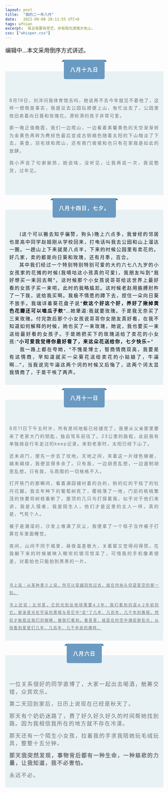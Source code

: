 ```yaml
---
layout: post
title:  "我的二一年八月"
date:   2021-09-08 20:11:55 UTC+8
tags: wfnian
excerpt:  有云有雾有苍茫，亦有阳光洒落大地上。
css: ["whisper.css"]
---
```


<p class="pp" style="font-size: 18px;">编辑中...本文采用倒序方式讲述。</p>

<section style="margin: 10px 0px; text-align: center;">
    <section style="display:inline-block;">
        <section style="display:flex;justify-content: space-between;align-items: flex-start;">
            <section style="height:0px;width: 0px;border-right: 4px solid #206991;border-bottom: 3px solid #206991;border-left: 4px solid transparent !important;border-top:3px solid transparent !important;box-sizing: border-box;"></section>
            <section style="background-color:#6a9ac1;padding: 3px 20px;box-sizing: border-box;letter-spacing:2px;color:#fff;font-size:16px;border-radius:0px 0px 5px 5px;">
                <p>
                    <strong>八月十九日</strong>
                </p>
            </section>
            <section style="height:0px;width: 0px;border-left: 4px solid #206991;border-bottom: 3px solid #206991;border-right: 4px solid transparent !important;border-top:3px solid transparent !important;box-sizing: border-box;"></section>
        </section>
    </section>
    <section style="margin-top:-25px;background-color:#e8f1f4;padding:28px 13px 13px;">
        <section style="color:#717171;letter-spacing:2px;font-size:14px;line-height:1.75em;text-align:left;transform: rotatez(0deg);text-align: justify;">
            <p>
                <br/>
            </p>
            <p>
                <span style="font-size: 17px;"></span>
            </p>
            <p>
                8月19日，刘洋问我体育馆去吗，她说再不去今年就见不着他了，这样一想倒是事实，<span style="color: #717171; font-size: 14px; letter-spacing: 2px; text-align: justify; background-color: #e8f1f4;">我提议去公园玩顺便上山，</span>匆忙出去了，公园里依旧卖着向日葵和玫瑰花。滑轮滑的孩子非常可爱。
            </p>
            <p>
                那一晚正值晚霞，我们一边爬山，一边看着素馨黄色的天空渐渐转为金黄色再转为麂棕色最后变成古铜褐色随着太阳的下山暗淡了下去。美食，羽毛球和爬山，还有南门坡坡和也只有在家我是如此的放肆。
            </p>
            <p>
                我小声说了句谢谢昂，她说啥，没听见，让我再说一次，我说憨货，过年见。
            </p>
            <p>
                <br/>
            </p>
        </section>
    </section>
</section>

<section style="margin: 10px 0px; text-align: center;">
        <section style="display:inline-block;">
            <section style="display:flex;justify-content: space-between;align-items: flex-start;">
                <section style="height:0px;width: 0px;border-right: 4px solid #206991;border-bottom: 3px solid #206991;border-left: 4px solid transparent !important;border-top:3px solid transparent !important;box-sizing: border-box;"></section>
                <section style="background-color:#6a9ac1;padding: 3px 20px;box-sizing: border-box;letter-spacing:2px;color:#fff;font-size:16px;border-radius:0px 0px 5px 5px;">
                    <p>
                        <strong>八月十四日，七夕。</strong>
                    </p>
                </section>
                <section style="height:0px;width: 0px;border-left: 4px solid #206991;border-bottom: 3px solid #206991;border-right: 4px solid transparent !important;border-top:3px solid transparent !important;box-sizing: border-box;"></section>
            </section>
        </section>
        <section style="margin-top:-25px;background-color:#e8f1f4;padding:28px 13px 13px;">
            <section style="color:#111;letter-spacing:2px;font-size:14px;line-height:1.75em;text-align:left;transform: rotatez(0deg);text-align: justify;">
                <p>
                    <br/><span style="font-size: 15px;">&nbsp;&nbsp;&nbsp;&nbsp; (这个可以搬去知乎骗赞，狗头)晚上六点多，我曾经的邻居也是高中同学赵姐刚从学校回来，打电话叫我去公园和山上溜达一圈。一趟山上下来就是八点半，下来的时候公园里有卖花的。好几家，卖的都是向日葵和玫瑰，还有月季，百合。</span><br/><span style="font-size: 15px;">&nbsp;&nbsp;&nbsp;&nbsp; 其中我们经过一个特别特别特别可爱的大约六七八九岁的小女孩家的花摊的时候(我嘀咕这小孩真的可爱)，我朋友叫到“我好想买一束回去啊”。这时候那个小女孩说哥哥给这世界上最好看的女孩子买一束吧。此时的我略尴尬。这时候老赵用胳膊肘杵了一下我，说给我买啊。我极不情愿的蹲下去，捏住一朵向日葵不放手。我端详着葵花盘子说“<b>欸这个好这个好，养好了揪掉黄色花瓣还可以嗑瓜子欸</b>”…她犟道:我就要玫瑰。于是我无奈买了三束玫瑰。付完款后那个小女孩说哥哥你女朋友真好看，在我不知道如何解释的时候，她也买了一束玫瑰，她说，我也要买一束送给最好看的女孩子。于是她把买下的玫瑰送给了卖花的小女孩:“<b>小可爱我觉得你最好看了，来这朵花送给你，七夕快乐~</b>”</span><br/><span style="font-size: 15px;">&nbsp;&nbsp;&nbsp;&nbsp;&nbsp;我一路上都在夸她，“不愧是博士，智商情商双高，我要是有这情商，早知道就买一朵葵花送给卖花的小姑娘了，牛逼啊…”，当我说完牛逼这两个词的时候又后悔了，这两个词太显我情商了，于是干咳了两声。&nbsp;&nbsp;</span>
                </p>
            </section>
        </section>
</section>


<section style="margin: 10px 0px; text-align: center;">
    <section style="display:inline-block;">
        <section style="display:flex;justify-content: space-between;align-items: flex-start;">
            <section style="height:0px;width: 0px;border-right: 4px solid #206991;border-bottom: 3px solid #206991;border-left: 4px solid transparent !important;border-top:3px solid transparent !important;box-sizing: border-box;"></section>
            <section style="background-color:#6a9ac1;padding: 3px 20px;box-sizing: border-box;letter-spacing:2px;color:#fff;font-size:16px;border-radius:0px 0px 5px 5px;">
                <p>
                    <strong>八月十一日</strong>
                </p>
            </section>
            <section style="height:0px;width: 0px;border-left: 4px solid #206991;border-bottom: 3px solid #206991;border-right: 4px solid transparent !important;border-top:3px solid transparent !important;box-sizing: border-box;"></section>
        </section>
    </section>
    <section style="margin-top:-25px;background-color:#e8f1f4;padding:28px 13px 13px;">
        <section style="color:#717171;letter-spacing:2px;font-size:14px;line-height:1.75em;text-align:left;transform: rotatez(0deg);text-align: justify;">
            <p>
                <br/>
            </p>
            <p>
                <span style="font-size: 17px;"></span>
            </p>
            <p>
                8月11日下午五时许，所有房间地板已经铺完了，我便从父亲那里要来了老家大门的钥匙，独自驾车前往了。23公里的路程，此前我有单独骑自行车走过的keep记录。来到老家时，太阳已经下山了。
            </p>
            <p>
                还未进门，便先一步去了坟地。天地之间，夹着这一片绿色植被，越来越绿，我便显得多余了。只有我，一边胡思乱想，一边遏制胡思乱想。只有我，与周围的一切格格不入。
            </p>
            <p>
                打开铁门的那瞬间，看着满园铺衬着的白的，粉的红的干枯了的牡丹花瓣。我去年种下的葡萄树死了，樱桃落了一地，门前的核桃繁茂的快要将树枝垂断了，屋顶的几只鸟打探着我，似乎对于他们来讲，我是入侵者，我是陌生人，他们才是这里的主人一样，真的是，气死个人。
            </p>
            <p>
                被子是潮湿的，沙发上堆满了灰尘，我便拿了一个毯子当作被子打算在车里面睡觉。
            </p>
            <p>
                夜间，山间不同于城里，昼夜温差极大，关着窗又觉得闷得慌，在我躺下来的时候被映入眼帘的银河惊呆了，可惜我的手机像素很差，对着拍也只能拍到黑黑的一片。
            </p>
            <p>
                <br/>
            </p>
            <p>
                <span style="font-size: 12px; text-decoration: underline;">书上说：从某种意义上说，你可以穿越回到过去，就在你抬头仰望星空的那一刻。</span>
            </p>
            <p>
                <span style="font-size: 12px; text-decoration: underline;">书上还说：比邻星，它的光到达地球需要4.2年，我们看到的是4.2年前的它。那束星光在宇宙的黑暗与苍茫中“走”了几年、几百年、几千年的路程，然后才能抵达我们的眼睛，被我们看到。看星星，就是在时空中捕捉那些光，从而看到星星们几年、几百年、几千年前的模样。</span>
            </p>
        </section>
    </section>
</section>

<section style="margin: 10px 0px; text-align: center;">
        <section style="display:inline-block;">
            <section style="display:flex;justify-content: space-between;align-items: flex-start;">
                <section style="height:0px;width: 0px;border-right: 4px solid #206991;border-bottom: 3px solid #206991;border-left: 4px solid transparent !important;border-top:3px solid transparent !important;box-sizing: border-box;"></section>
                <section style="background-color:#6a9ac1;padding: 3px 20px;box-sizing: border-box;letter-spacing:2px;color:#fff;font-size:16px;border-radius:0px 0px 5px 5px;">
                    <p>
                        <strong>八月六日</strong>
                    </p>
                </section>
                <section style="height:0px;width: 0px;border-left: 4px solid #206991;border-bottom: 3px solid #206991;border-right: 4px solid transparent !important;border-top:3px solid transparent !important;box-sizing: border-box;"></section>
            </section>
        </section>
        <section style="margin-top:-25px;background-color:#e8f1f4;padding:28px 13px 13px;">
            <section style="color:#717171;letter-spacing:2px;font-size:14px;line-height:1.75em;text-align:left;transform: rotatez(0deg);text-align: justify;">
                <p>
                    <br/>
                </p>
                <p>
                    <span style="font-size: 17px;">一位关系很好的同学直博了，大家一起出去喝酒，觥筹交错，众宾欢乐。</span>
                </p>
                <p>
                    <span style="font-size: 17px;">第二天回到家后，日历上说现在已经是秋天了。</span>
                </p>
                <p>
                    <span style="font-size: 17px;">那天有个奶奶迷路了，费了好久好久好久的时间帮她找到路。因为我相信我所在的地方就不存在冷漠。</span>
                </p>
                <p>
                    <span style="font-size: 17px;">那天还有一个陌生小女孩，拉着我的手求我陪她玩毛绒玩具，整整十五分钟。</span>
                </p>
                <p>
                    <span style="font-size: 17px;"><b>那天我突然发现，事物背后都有一种生命，一种慈悲的力量，让我知道，我不必害怕。</b></span>
                </p>
                <p>
                    <span style="font-size: 17px;">永远不必。</span>
                </p>
            </section>
        </section>
</section>
